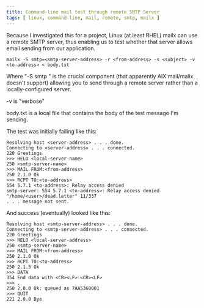 ```yaml
---
title: Command-line mail test through remote SMTP Server
tags: [ linux, command-line, mail, remote, smtp, mailx ]
---
```

Because I investigated this for a project, Linux (at least RHEL) mailx can use a remote SMTP server, thus enabling us to test whether that server allows email sending from our application.

`mailx -S smtp=<smtp-server-address> -r <from-address> -s <subject> -v <to-address> < body.txt`

Where "-S smtp <smtp-server-address>" is the crucial component (that apparently AIX mail/mailx doesn't support) allowing you to send through a remote server rather than a locally-configured server.

-v is "verbose"

body.txt is a local file that contains the body of the test message I'm sending.

The test was initially failing like this:
```
Resolving host <server-address> . . . done.  
Connecting to <server-address> . . . connected.  
220 Greetings  
>>> HELO <local-server-name>  
250 <smtp-server-name>  
>>> MAIL FROM:<from-address>  
250 2.1.0 Ok  
>>> RCPT TO:<to-address>  
554 5.7.1 <to-address>: Relay access denied  
smtp-server: 554 5.7.1 <to-address>: Relay access denied  
"/home/<user>/dead.letter" 11/337  
. . . message not sent.
```
And success (eventually) looked like this:
```
Resolving host <smtp-server-address> . . . done.  
Connecting to <smtp-server-address> . . . connected.  
220 Greetings  
>>> HELO <local-server-address>  
250 <smtp-server-name>  
>>> MAIL FROM:<from-address>  
250 2.1.0 Ok  
>>> RCPT TO:<to-address>  
250 2.1.5 Ok  
>>> DATA  
354 End data with <CR><LF>.<CR><LF>  
>>> .  
250 2.0.0 Ok: queued as 7AA5360001  
>>> QUIT  
221 2.0.0 Bye
```
